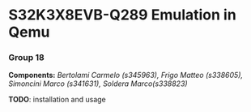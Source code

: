 S32K3X8EVB-Q289 Emulation in Qemu
================
### Group 18
**Components:** *Bertolami Carmelo (s345963), Frigo Matteo (s338605), Simoncini Marco (s341631), Soldera Marco(s338823)*

**TODO**: installation and usage

